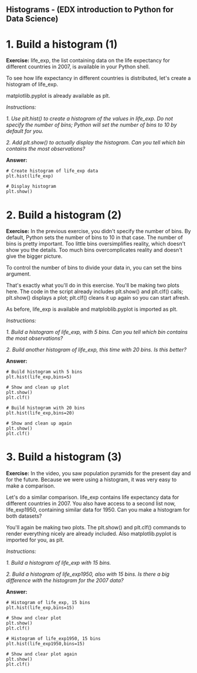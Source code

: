 ## Histograms - (EDX introduction to Python for Data Science)
# 1. Build a histogram (1)
**Exercise:** 
life_exp, the list containing data on the life expectancy for different countries in 2007, is available in your Python shell.

To see how life expectancy in different countries is distributed, let's create a histogram of life_exp.

matplotlib.pyplot is already available as plt.

*Instructions:*

*1. Use plt.hist() to create a histogram of the values in life_exp. Do not specify the number of bins; Python will set the number of bins to 10 by default for you.*

*2. Add plt.show() to actually display the histogram. Can you tell which bin contains the most observations?*

**Answer:**

```
# Create histogram of life_exp data
plt.hist(life_exp)

# Display histogram
plt.show()
```

# 2. Build a histogram (2)
**Exercise:** 
In the previous exercise, you didn't specify the number of bins. By default, Python sets the number of bins to 10 in that case. The number of bins is pretty important. Too little bins oversimplifies reality, which doesn't show you the details. Too much bins overcomplicates reality and doesn't give the bigger picture.

To control the number of bins to divide your data in, you can set the bins argument.

That's exactly what you'll do in this exercise. You'll be making two plots here. The code in the script already includes plt.show() and plt.clf() calls; plt.show() displays a plot; plt.clf() cleans it up again so you can start afresh.

As before, life_exp is available and matploblib.pyplot is imported as plt.

*Instructions:*

*1. Build a histogram of life_exp, with 5 bins. Can you tell which bin contains the most observations?*

*2. Build another histogram of life_exp, this time with 20 bins. Is this better?*

**Answer:**

```
# Build histogram with 5 bins
plt.hist(life_exp,bins=5)

# Show and clean up plot
plt.show()
plt.clf()

# Build histogram with 20 bins
plt.hist(life_exp,bins=20)

# Show and clean up again
plt.show()
plt.clf()
```
# 3. Build a histogram (3)
**Exercise:** 
In the video, you saw population pyramids for the present day and for the future. Because we were using a histogram, it was very easy to make a comparison.

Let's do a similar comparison. life_exp contains life expectancy data for different countries in 2007. You also have access to a second list now, life_exp1950, containing similar data for 1950. Can you make a histogram for both datasets?

You'll again be making two plots. The plt.show() and plt.clf() commands to render everything nicely are already included. Also matplotlib.pyplot is imported for you, as plt.

*Instructions:*

*1. Build a histogram of life_exp with 15 bins.*

*2. Build a histogram of life_exp1950, also with 15 bins. Is there a big difference with the histogram for the 2007 data?*

**Answer:**

```
# Histogram of life_exp, 15 bins
plt.hist(life_exp,bins=15)

# Show and clear plot
plt.show()
plt.clf()

# Histogram of life_exp1950, 15 bins
plt.hist(life_exp1950,bins=15)

# Show and clear plot again
plt.show()
plt.clf()
```
